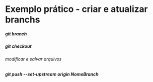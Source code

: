 # Exemplo prático - criar e atualizar branchs 
##### git branch 
##### git checkout
###### modificar e salvar arquivos
##### git push --set-upstream origin NomeBranch